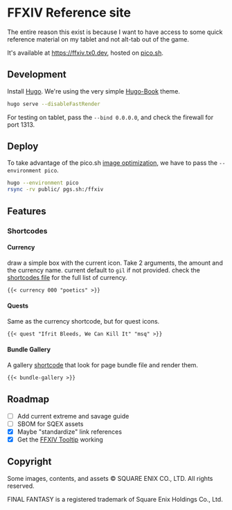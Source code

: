 # FFXIV Reference site

The entire reason this exist is because I want to have access to some quick reference material on my tablet and not alt-tab out of the game.

It's available at https://ffxiv.tx0.dev, hosted on [pico.sh](https://pico.sh/).

## Development

Install [Hugo](https://gohugo.io/).
We're using the very simple [Hugo-Book](https://github.com/alex-shpak/hugo-book) theme.

```sh
hugo serve --disableFastRender
```

For testing on tablet, pass the `--bind 0.0.0.0`, and check the firewall for port 1313.

## Deploy

To take advantage of the pico.sh [image optimization](https://pico.sh/images#image-manipulation), we have to pass the `--environment pico`.

```sh
hugo --environment pico
rsync -rv public/ pgs.sh:/ffxiv
```
## Features

### Shortcodes

#### Currency

draw a simple box with the current icon. Take 2 arguments, the amount and the currency name. current default to `gil` if not provided. check the [shortcodes file](layouts/shortcodes/currency.html) for the full list of currency.

```markdown
{{< currency 000 "poetics" >}}
```

#### Quests

Same as the currency shortcode, but for quest icons.

```markdown
{{< quest "Ifrit Bleeds, We Can Kill It" "msq" >}}
```

#### Bundle Gallery

A gallery [shortcode](layouts/shortcodes/bundle-gallery.html) that look for page bundle file and render them.

```markdown
{{< bundle-gallery >}}
```

## Roadmap

- [ ] Add current extreme and savage guide
- [ ] SBOM for SQEX assets
- [x] Maybe "standardize" link references
- [x] Get the [FFXIV Tooltip](https://eu.finalfantasyxiv.com/lodestone/special/fankit/tooltip/) working

## Copyright

Some images, contents, and assets © SQUARE ENIX CO., LTD. All rights reserved.

FINAL FANTASY is a registered trademark of Square Enix Holdings Co., Ltd.

